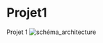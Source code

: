 # Projet1
Projet 1
![schéma_architecture](https://user-images.githubusercontent.com/72738673/138066122-c6cf9e77-2320-4559-aae5-21673249e92b.PNG)
